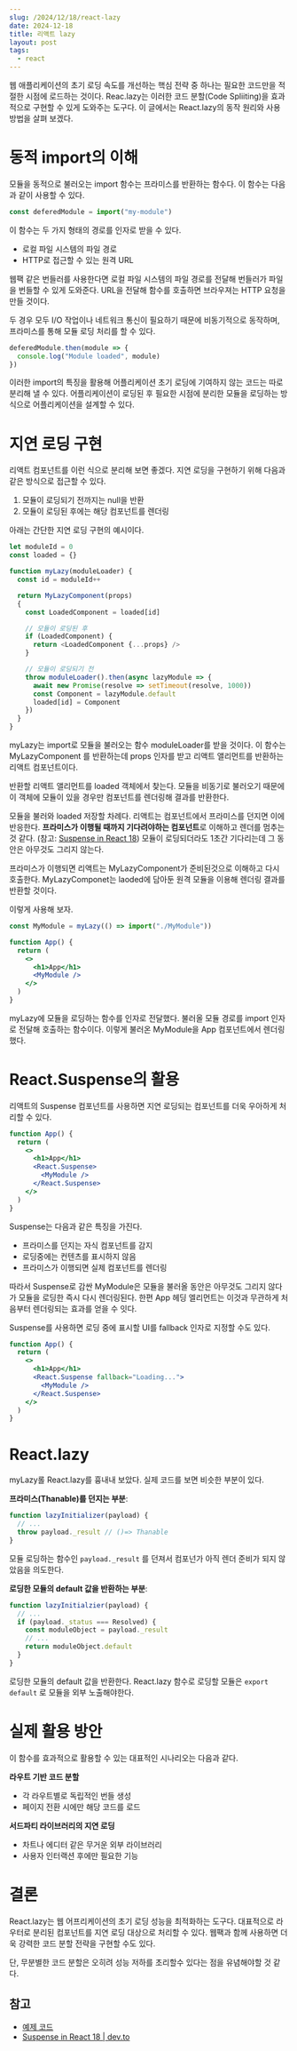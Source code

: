 ```yaml
---
slug: /2024/12/18/react-lazy
date: 2024-12-18
title: 리액트 lazy
layout: post
tags:
  - react
---
```


웹 애플리케이션의 초기 로딩 속도를 개선하는 핵심 전략 중 하나는 필요한 코드만을 적절한 시점에 로드하는 것이다. Reac.lazy는 이러한 코드 분할(Code Spliiting)을 효과적으로 구현할 수 있게
도와주는 도구다. 이 글에서는 React.lazy의 동작 원리와 사용 방법을 살펴 보겠다.

# 동적 import의 이해

모듈을 동적으로 불러오는 import 함수는 프라미스를 반환하는 함수다. 이 함수는 다음과 같이 사용할 수 있다.

```js
const deferedModule = import("my-module")
```

이 함수는 두 가지 형태의 경로를 인자로 받을 수 있다.

- 로컬 파일 시스템의 파일 경로
- HTTP로 접근할 수 있는 원격 URL

웹팩 같은 번들러를 사용한다면 로컬 파일 시스템의 파일 경로를 전달해 번들러가 파일을 번들할 수 있게 도와준다. URL을 전달해 함수를 호출하면 브라우져는 HTTP 요청을 만들 것이다.

두 경우 모두 I/O 작업이나 네트워크 통신이 필요하기 때문에 비동기적으로 동작하며, 프라미스를 통해 모듈 로딩 처리를 할 수 있다.

```js
deferedModule.then(module => {
  console.log("Module loaded", module)
})
```

이러한 import의 특징을 활용해 어플리케이션 초기 로딩에 기여하지 않는 코드는 따로 분리해 낼 수 있다. 어플리케이션이 로딩된 후 필요한 시점에 분리한 모듈을 로딩하는 방식으로 어플리케이션을 설계할 수 있다.

# 지연 로딩 구현

리액트 컴포넌트를 이런 식으로 분리해 보면 좋겠다. 지연 로딩을 구현하기 위해 다음과 같은 방식으로 접근할 수 있다.

1. 모듈이 로딩되기 전까지는 null을 반환
2. 모듈이 로딩된 후에는 해당 컴포넌트를 렌더링

아래는 간단한 지연 로딩 구현의 예시이다.

```js
let moduleId = 0
const loaded = {}

function myLazy(moduleLoader) {
  const id = moduleId++

  return MyLazyComponent(props)
  {
    const LoadedComponent = loaded[id]

    // 모듈이 로딩된 후
    if (LoadedComponent) {
      return <LoadedComponent {...props} />
    }

    // 모듈이 로딩되기 전
    throw moduleLoader().then(async lazyModule => {
      await new Promise(resolve => setTimeout(resolve, 1000))
      const Component = lazyModule.default
      loaded[id] = Component
    })
  }
}
```

myLazy는 import로 모듈을 불러오는 함수 moduleLoader를 받을 것이다. 이 함수는 MyLazyComponent 를 반환하는데 props 인자를 받고 리액트 앨리먼트를 반환하는 리액트 컴포넌트이다.

반환할 리액트 앨리먼트를 loaded 객체에서 찾는다. 모듈을 비동기로 불러오기 때문에 이 객체에 모듈이 있을 경우만 컴포넌트를 렌더링해 결과를 반환한다.

모듈을 불러와 loaded 저장할 차례다. 리액트는 컴포넌트에서 프라미스를 던지면 이에 반응한다. **프라미스가 이행될 때까지 기다려야하는 컴포넌트**로 이해하고 렌더를 멈추는 것 같다. (참고: [Suspense in React 18](https://dev.to/heyitsarpit/suspense-in-react-18-4ca0)) 모듈이 로딩되더라도 1초간 기다리는데 그 동안은 아무것도 그리지 않는다.

프라미스가 이행되면 리액트는 MyLazyComponent가 준비된것으로 이해하고 다시 호출한다. MyLazyComponet는 laoded에 담아둔 원격 모듈을 이용해 렌더링 결과를 반환할 것이다.

이렇게 사용해 보자.

```jsx
const MyModule = myLazy(() => import("./MyModule"))

function App() {
  return (
    <>
      <h1>App</h1>
      <MyModule />
    </>
  )
}
```

myLazy에 모듈을 로딩하는 함수를 인자로 전달했다. 불러올 모듈 경로를 import 인자로 전달해 호출하는 함수이다. 이렇게 불러온 MyModule을 App 컴포넌트에서 렌더링했다.

# React.Suspense의 활용

리액트의 Suspense 컴포넌트를 사용하면 지연 로딩되는 컴포넌트를 더욱 우아하게 처리할 수 있다.

```jsx
function App() {
  return (
    <>
      <h1>App</h1>
      <React.Suspense>
        <MyModule />
      </React.Suspense>
    </>
  )
}
```

Suspense는 다음과 같은 특징을 가진다.

- 프라미스를 던지는 자식 컴포넌트를 감지
- 로딩중에는 컨텐츠를 표시하지 않음
- 프라미스가 이행되면 실제 컴포넌트를 렌더링

따라서 Suspense로 감싼 MyModule은 모듈을 불러올 동안은 아무것도 그리지 않다가 모듈을 로딩한 즉시 다시 렌더링된다. 한편 App 헤딩 엘리먼트는 이것과 무관하게 처음부터 렌더링되는 효과를 얻을 수 잇다.

Suspense를 사용하면 로딩 중에 표시할 UI를 fallback 인자로 지정할 수도 있다.

```jsx
function App() {
  return (
    <>
      <h1>App</h1>
      <React.Suspense fallback="Loading...">
        <MyModule />
      </React.Suspense>
    </>
  )
}
```

# React.lazy

myLazy롤 React.lazy를 흉내내 보았다. 실제 코드를 보면 비슷한 부분이 있다.

**프라미스(Thanable)를 던지는 부분**:

```js
function lazyInitializer(payload) {
  // ...
  throw payload._result // ()=> Thanable
}
```

모듈 로딩하는 함수인 `payload._result` 를 던져서 컴포넌가 아직 렌더 준비가 되지 않았음을 의도한다.

**로딩한 모듈의 default 값을 반환하는 부분**:

```js
function lazyInitialzier(payload) {
  // ...
  if (payload._status === Resolved) {
    const moduleObject = payload._result
    // ...
    return moduleObject.default
  }
}
```

로딩한 모듈의 default 값을 반환한다. React.lazy 함수로 로딩할 모듈은 `export default` 로 모듈을 외부 노출해야한다.

# 실제 활용 방안

이 함수를 효과적으로 활용할 수 있는 대표적인 시나리오는 다음과 같다.

**라우트 기반 코드 분할**

- 각 라우트별로 독립적인 번들 생성
- 페이지 전환 시에만 해당 코드를 로드

**서드파티 라이브러리의 지연 로딩**

- 차트나 에디터 같은 무거운 외부 라이브러리
- 사용자 인터랙션 후에만 필요한 기능

# 결론

React.lazy는 웹 어프리케이션의 초기 로딩 성능을 최적화하는 도구다. 대표적으로 라우터로 분리된 컴포넌트를 지연 로딩 대상으로 처리할 수 있다. 웹팩과 함께 사용하면 더욱 강력한 코드 분할 전략을 구현할 수도 있다.

단, 무분별한 코드 분할은 오히려 성능 저하를 초리할수 있다는 점을 유념해야할 것 같다.

## 참고

- [예제 코드](https://github.com/jeonghwan-kim/jeonghwan-kim.github.io-examples/tree/main/2024-12-17-react-lazy)
- [Suspense in React 18 | dev.to](https://dev.to/heyitsarpit/suspense-in-react-18-4ca0)
